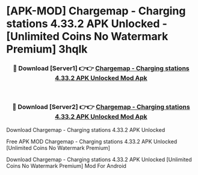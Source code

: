 # [APK-MOD] Chargemap - Charging stations 4.33.2 APK Unlocked - [Unlimited Coins No Watermark Premium] 3hqlk



<div align="center">
<h3>🔴 Download [Server1] 👉👉 <a href="https://momento.my/?title=Chargemap_-_Charging_stations_4.33.2_APK_Unlocked">Chargemap - Charging stations 4.33.2 APK Unlocked Mod Apk</a></h3><br>

<h3>🔴 Download [Server2] 👉👉 <a href="https://momento.my/?title=Chargemap_-_Charging_stations_4.33.2_APK_Unlocked">Chargemap - Charging stations 4.33.2 APK Unlocked Mod Apk</a></h3>
</div>



Download Chargemap - Charging stations 4.33.2 APK Unlocked 

Free APK MOD Chargemap - Charging stations 4.33.2 APK Unlocked [Unlimited Coins No Watermark Premium]

Download Chargemap - Charging stations 4.33.2 APK Unlocked [Unlimited Coins No Watermark Premium] Mod For Android
